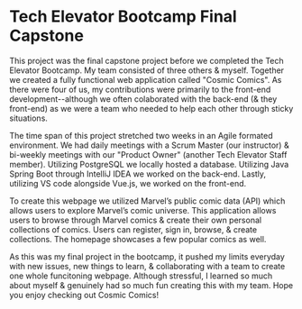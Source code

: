 # Tech Elevator Bootcamp Final Capstone

This project was the final capstone project before we completed the Tech Elevator Bootcamp. My team consisted of three others & myself. Together we created a fully functional web application called "Cosmic Comics". As there were four of us, my contributions were primarily to the front-end development--although we often colaborated with the back-end (& they front-end) as we were a team who needed to help each other through sticky situations. 

The time span of this project stretched two weeks in an Agile formated environment. We had daily meetings with a Scrum Master (our instructor) & bi-weekly meetings with our "Product Owner" (another Tech Elevator Staff member). Utilizing PostgreSQL we locally hosted a database. Utilizing Java Spring Boot through IntelliJ IDEA we worked on the back-end. Lastly, utilizing VS code alongside Vue.js, we worked on the front-end.

To create this webpage we utilized Marvel’s public comic data (API) which allows users to explore Marvel’s comic universe. This application allows users to browse through Marvel comics & create their own personal collections of comics. Users can register, sign in, browse, & create collections. The homepage showcases a few popular comics as well. 

As this was my final project in the bootcamp, it pushed my limits everyday with new issues, new things to learn, & collaborating with a team to create one whole funcitoning webpage. Although stressful, I learned so much about myself & genuinely had so much fun creating this with my team. Hope you enjoy checking out Cosmic Comics!
